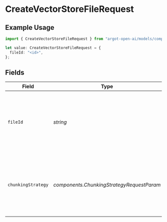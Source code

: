 # CreateVectorStoreFileRequest

## Example Usage

```typescript
import { CreateVectorStoreFileRequest } from "argot-open-ai/models/components";

let value: CreateVectorStoreFileRequest = {
  fileId: "<id>",
};
```

## Fields

| Field                                                                                                                               | Type                                                                                                                                | Required                                                                                                                            | Description                                                                                                                         |
| ----------------------------------------------------------------------------------------------------------------------------------- | ----------------------------------------------------------------------------------------------------------------------------------- | ----------------------------------------------------------------------------------------------------------------------------------- | ----------------------------------------------------------------------------------------------------------------------------------- |
| `fileId`                                                                                                                            | *string*                                                                                                                            | :heavy_check_mark:                                                                                                                  | A [File](/docs/api-reference/files) ID that the vector store should use. Useful for tools like `file_search` that can access files. |
| `chunkingStrategy`                                                                                                                  | *components.ChunkingStrategyRequestParam*                                                                                           | :heavy_minus_sign:                                                                                                                  | The chunking strategy used to chunk the file(s). If not set, will use the `auto` strategy.                                          |